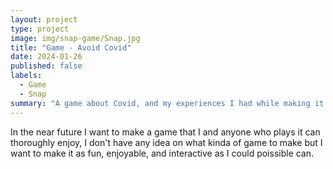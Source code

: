 ```yaml
---
layout: project
type: project
image: img/snap-game/Snap.jpg
title: "Game - Avoid Covid"
date: 2024-01-26
published: false
labels:
  - Game
  - Snap
summary: "A game about Covid, and my experiences I had while making it."
---
```


In the near future I want to make a game that I and anyone who plays it can thoroughly enjoy, I don't have any idea on what kinda of game to make but I want to make it as fun, enjoyable, and interactive as I could poissible can.

